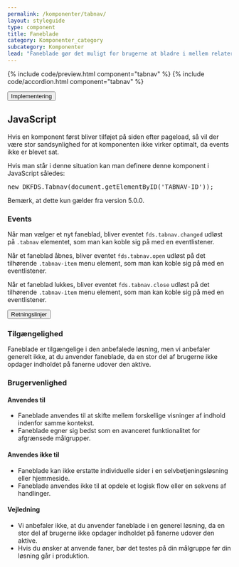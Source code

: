 ```yaml
---
permalink: /komponenter/tabnav/
layout: styleguide
type: component
title: Faneblade
category: Komponenter_category
subcategory: Komponenter
lead: "Faneblade gør det muligt for brugerne at bladre i mellem relaterede sektioner af indhold, og kun få vist en sektion af gangen. Vær opmærksom på om dine brugere ser de skjulte sektioner, når du anvender faneblade."
---
```

{% include code/preview.html component="tabnav" %}
{% include code/accordion.html component="tabnav" %}
<div class="accordion accordion-bordered">
  <button class="button-unstyled accordion-button"
      aria-expanded="false" aria-controls="code-tabnav-docs">
    Implementering
  </button>
  <div id="code-tabnav-docs" aria-hidden="true" class="accordion-content">
    <section>
        <h2 class="h4">JavaScript</h2>
        <p>Hvis en komponent først bliver tilføjet på siden efter pageload, så vil der være stor sandsynlighed for at komponenten ikke virker optimalt, da events ikke er blevet sat.</p>
        <p>Hvis man står i denne situation kan man definere denne komponent i JavaScript således:</p>
        <pre>new DKFDS.Tabnav(document.getElementByID('TABNAV-ID'));</pre>
        <p>Bemærk, at dette kun gælder fra version 5.0.0.</p>
        <h3 class="h5">Events</h3>
        <p>Når man vælger et nyt faneblad, bliver eventet <code>fds.tabnav.changed</code> udløst på <code>.tabnav</code> elementet, som man kan koble sig på med en eventlistener.</p>
        <p>Når et faneblad åbnes, bliver eventet <code>fds.tabnav.open</code> udløst på det tilhørende <code>.tabnav-item</code> menu element, som man kan koble sig på med en eventlistener.</p>
        <p>Når et faneblad lukkes, bliver eventet <code>fds.tabnav.close</code> udløst på det tilhørende <code>.tabnav-item</code> menu element, som man kan koble sig på med en eventlistener.</p>
    </section>
  </div>
</div>


<div class="accordion accordion-bordered">
  <button class="button-unstyled accordion-button"
      aria-expanded="true" aria-controls="faneblad-docs">
    Retningslinjer
  </button>
  <div id="faneblad-docs" aria-hidden="false" class="accordion-content">
  <section>
      <h3 class="h4">Tilgængelighed</h3>
      <p>Faneblade er tilgængelige i den anbefalede løsning, men vi anbefaler generelt ikke, at du anvender faneblade, da en stor del af brugerne ikke opdager indholdet på fanerne udover den aktive.</p>
  </section>
  <section>
      <h3 class="h4">Brugervenlighed</h3>
      <h4 class="h5">Anvendes til</h4>
      <ul>
          <li>Faneblade anvendes til at skifte mellem forskellige visninger af indhold indenfor samme kontekst. </li>
          <li>Faneblade egner sig bedst som en avanceret funktionalitet for afgrænsede målgrupper.</li>
      </ul>
      <h4 class="h5">Anvendes ikke til</h4>
      <ul>
          <li>Faneblade kan ikke erstatte individuelle sider i en selvbetjeningsløsning eller hjemmeside.</li>
          <li>Faneblade anvendes ikke til at opdele et logisk flow eller en sekvens af handlinger.</li>
      </ul>
      <h4 class="h5">Vejledning</h4>                
      <ul>
          <li>Vi anbefaler ikke, at du anvender faneblade i en generel løsning, da en stor del af brugerne ikke opdager indholdet på fanerne udover den aktive.</li>
          <li>Hvis du ønsker at anvende faner, bør det testes på din målgruppe før din løsning går i produktion.</li>
      </ul>
  </section>
  </div>
</div>
